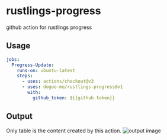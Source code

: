 # rustlings-progress
github action for rustlings progress

## Usage
```yaml
jobs: 
  Progress-Update:
    runs-on: ubuntu-latest
    steps:
      - uses: actions/checkout@v3
      - uses: dogoo-me/rustlings-progress@v1
        with:
          github_token: ${{github.token}}
```

## Output
Only table is the content created by this action.
![output image](https://user-images.githubusercontent.com/21301787/214192895-918f8eb4-e05d-4d42-9e07-8a1ba5c0e9d1.png)
